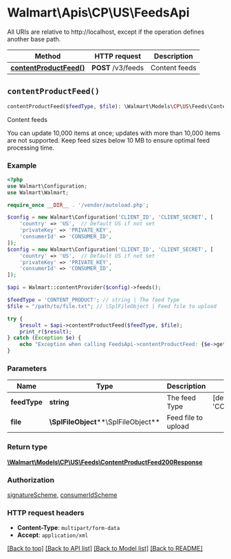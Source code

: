 # Walmart\Apis\CP\US\FeedsApi  
All URIs are relative to http://localhost, except if the operation defines another base path.

| Method | HTTP request | Description |
| ------------- | ------------- | ------------- |
| [**contentProductFeed()**](#contentProductFeed) | **POST** /v3/feeds | Content feeds |


## `contentProductFeed()`

```php
contentProductFeed($feedType, $file): \Walmart\Models\CP\US\Feeds\ContentProductFeed200Response
```
Content feeds

You can update 10,000 items at once; updates with more than 10,000 items are not supported. Keep feed sizes below 10 MB to ensure optimal feed processing time.

### Example

```php
<?php
use Walmart\Configuration;
use Walmart\Walmart;

require_once __DIR__ . '/vendor/autoload.php';

$config = new Walmart\Configuration('CLIENT_ID', 'CLIENT_SECRET', [
    'country' => 'US',  // Default US if not set
    'privateKey' => 'PRIVATE_KEY',
    'consumerId' => 'CONSUMER_ID',
]);
$config = new Walmart\Configuration('CLIENT_ID', 'CLIENT_SECRET', [
    'country' => 'US',  // Default US if not set
    'privateKey' => 'PRIVATE_KEY',
    'consumerId' => 'CONSUMER_ID',
]);

$api = Walmart::contentProvider($config)->feeds();

$feedType = 'CONTENT_PRODUCT'; // string | The feed Type
$file = "/path/to/file.txt"; // \SplFileObject | Feed file to upload

try {
    $result = $api->contentProductFeed($feedType, $file);
    print_r($result);
} catch (Exception $e) {
    echo "Exception when calling FeedsApi->contentProductFeed: {$e->getMessage()}\n";
}
```

### Parameters
| Name | Type | Description  | Notes |
| ------------- | ------------- | ------------- | ------------- |
| **feedType** | **string**| The feed Type | [default to 'CONTENT_PRODUCT'] |
| **file** | **\SplFileObject****\SplFileObject**| Feed file to upload | |


### Return type

[**\Walmart\Models\CP\US\Feeds\ContentProductFeed200Response**](../Model/ContentProductFeed200Response.md)

### Authorization

[signatureScheme](../../README.md#signatureScheme), [consumerIdScheme](../../README.md#consumerIdScheme)

### HTTP request headers

- **Content-Type**: `multipart/form-data`
- **Accept**: `application/xml`

[[Back to top]](#) [[Back to API list]](../../../../README.md#supported-apis)
[[Back to Model list]](../../../Models/CP/US)
[[Back to README]](../../../../README.md)
